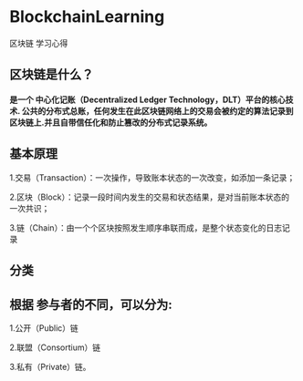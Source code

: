 #  BlockchainLearning
区块链 学习心得
##  区块链是什么？
####  是一个 中心化记账（Decentralized Ledger Technology，DLT）平台的核心技术. 公共的分布式总账，任何发生在此区块链网络上的交易会被约定的算法记录到区块链上.并且自带信任化和防止篡改的分布式记录系统。
##  基本原理
1.交易（Transaction）：一次操作，导致账本状态的一次改变，如添加一条记录；

2.区块（Block）：记录一段时间内发生的交易和状态结果，是对当前账本状态的一次共识；

3.链（Chain）：由一个个区块按照发生顺序串联而成，是整个状态变化的日志记录

##  分类
##  根据 参与者的不同，可以分为:
1.公开（Public）链

2.联盟（Consortium）链

3.私有（Private）链。



